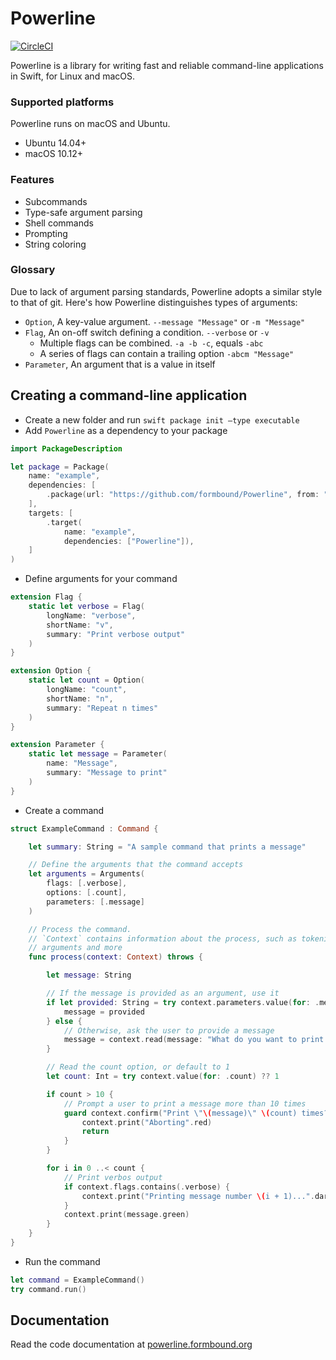 # Powerline
[![CircleCI](https://circleci.com/gh/formbound/Powerline.svg?style=svg)](https://circleci.com/gh/formbound/Powerline)

Powerline is a library for writing fast and reliable command-line applications in Swift, for Linux and macOS.

### Supported platforms
Powerline runs on macOS and Ubuntu.

* Ubuntu 14.04+
* macOS 10.12+

### Features

* Subcommands
* Type-safe argument parsing
* Shell commands
* Prompting
* String coloring

### Glossary

Due to lack of argument parsing standards, Powerline adopts a similar style to that of git. Here's how Powerline distinguishes types of arguments:

- `Option`, A key-value argument. `--message "Message"` or `-m "Message"`
- `Flag`, An on-off switch defining a condition.  `--verbose` or `-v`
  - Multiple flags can be combined. `-a -b -c`, equals `-abc`
  - A series of flags can contain a trailing option `-abcm "Message"`
- `Parameter`, An argument that is a value in itself



## Creating a command-line application

* Create a new folder and run `swift package init —type executable`
* Add `Powerline` as a dependency to your package

```swift
import PackageDescription

let package = Package(
    name: "example",
    dependencies: [
        .package(url: "https://github.com/formbound/Powerline", from: "1.0.0"),
    ],
    targets: [
        .target(
            name: "example",
            dependencies: ["Powerline"]),
    ]
)
```

* Define arguments for your command

```swift
extension Flag {
    static let verbose = Flag(
        longName: "verbose",
        shortName: "v",
        summary: "Print verbose output"
    )
}

extension Option {
    static let count = Option(
        longName: "count",
        shortName: "n",
        summary: "Repeat n times"
    )
}

extension Parameter {
    static let message = Parameter(
        name: "Message",
        summary: "Message to print"
    )
}
```

* Create a command

```swift
struct ExampleCommand : Command {

    let summary: String = "A sample command that prints a message"

    // Define the arguments that the command accepts
    let arguments = Arguments(
        flags: [.verbose],
        options: [.count],
        parameters: [.message]
    )

    // Process the command.
    // `Context` contains information about the process, such as tokenized
    // arguments and more
    func process(context: Context) throws {

        let message: String

        // If the message is provided as an argument, use it
        if let provided: String = try context.parameters.value(for: .message) {
            message = provided
        } else {
            // Otherwise, ask the user to provide a message
            message = context.read(message: "What do you want to print out?")
        }

        // Read the count option, or default to 1
        let count: Int = try context.value(for: .count) ?? 1

        if count > 10 {
            // Prompt a user to print a message more than 10 times
            guard context.confirm("Print \"\(message)\" \(count) times?") else {
                context.print("Aborting".red)
                return
            }
        }

        for i in 0 ..< count {
            // Print verbos output
            if context.flags.contains(.verbose) {
                context.print("Printing message number \(i + 1)...".darkGray)
            }
            context.print(message.green)
        }
    }
}
```

* Run the command

```swift
let command = ExampleCommand()
try command.run()
```



## Documentation

Read the code documentation at [powerline.formbound.org](http://powerline.formbound.org)

